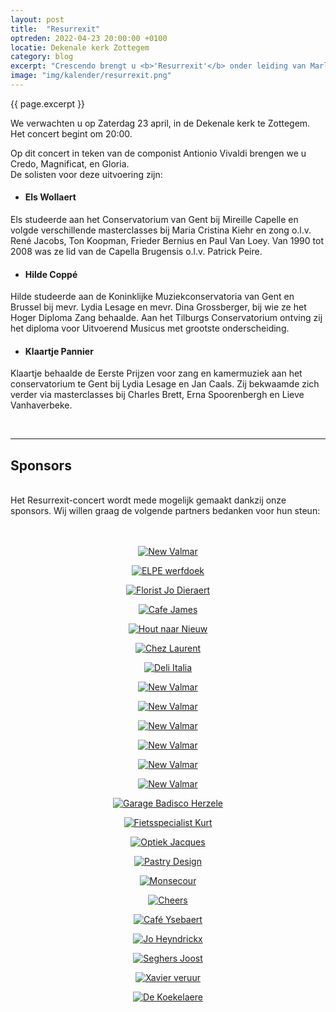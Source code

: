 ```yaml
---
layout: post
title:  "Resurrexit"
optreden: 2022-04-23 20:00:00 +0100
locatie: Dekenale kerk Zottegem
category: blog
excerpt: "Crescendo brengt u <b>'Resurrexit'</b> onder leiding van Marleen Bijl en in samenwerking met het barokensemble Les Goûts-Authentiques."
image: "img/kalender/resurrexit.png"
---
```


{{ page.excerpt }}

We verwachten u op Zaterdag 23 april, in de Dekenale kerk te Zottegem. Het concert begint om 20:00.

Op dit concert in teken van de componist Antionio Vivaldi brengen we u Credo, Magnificat, en Gloria.<br>
De solisten voor deze uitvoering zijn:

- #### <b>Els Wollaert</b>

<p>Els studeerde aan het Conservatorium van Gent bij Mireille Capelle en volgde verschillende masterclasses bij Maria Cristina Kiehr en zong o.l.v. René Jacobs, Ton Koopman, Frieder Bernius en Paul Van Loey. Van 1990 tot 2008 was ze lid van de Capella Brugensis o.l.v. Patrick Peire.</p>

- #### <b>Hilde Coppé</b>

<p>Hilde studeerde aan de Koninklijke Muziekconservatoria van Gent en Brussel bij mevr. Lydia Lesage en mevr. Dina Grossberger, bij wie ze het Hoger Diploma Zang behaalde. Aan het Tilburgs Conservatorium ontving zij het diploma voor Uitvoerend Musicus met grootste onderscheiding.</p>

- #### <b>Klaartje Pannier</b>

<p>Klaartje behaalde de Eerste Prijzen voor zang en kamermuziek aan het conservatorium te Gent bij Lydia Lesage en Jan Caals. Zij bekwaamde zich verder via masterclasses bij Charles Brett, Erna Spoorenbergh en Lieve Vanhaverbeke.</p>

<br />
<hr>

## Sponsors

<div class="sponsors">
<br />
Het Resurrexit-concert wordt mede mogelijk gemaakt dankzij onze sponsors.
Wij willen graag de volgende partners bedanken voor hun steun:
<br /><br /><br />
<div class="sponsors_silver">
    <div class="gallery">
            <center>
             <figure>
                <a href="https://www.nuby.be" target="_blank">
                    <img src="{{ site.baseurl }}/img/kalender/sponsors/new_valmar.png" alt="New Valmar" />
                </a>
            </figure>
            <figure>
                <a href="https://www.elpe.be/" target="_blank">
                    <img src="{{ site.baseurl }}/img/kalender/sponsors/elpe.png" alt="ELPE werfdoek" />
                </a>
            </figure>
            <figure>
                <a href="https://www.zottegemwinkelcentrum.be/jo-dieraert-florist/" target="_blank">
                    <img src="{{ site.baseurl }}/img/kalender/sponsors/florist_dieraert.png" alt="Florist Jo Dieraert" />
                </a>
            </figure>
            <figure>
                <a href="https://www.facebook.com/cafeJamesZottegem/" target="_blank">
                    <img src="{{ site.baseurl }}/img/kalender/sponsors/cafe_james.png" alt="Cafe James" />
                </a>
            </figure>
            <figure>
                <a href="https://www.facebook.com/houtnaarnieuw/" target="_blank">
                    <img src="{{ site.baseurl }}/img/kalender/sponsors/sponsoring_jan_porrez.jpg" alt="Hout naar Nieuw" />
                </a>
            </figure>
            <figure>
                <a href="https://www.facebook.com/ChezLaurentCafe/" target="_blank">
                    <img src="{{ site.baseurl }}/img/kalender/sponsors/laurent.jpeg" alt="Chez Laurent" />
                </a>
            </figure>
            <figure>
                <a href="https://www.deli-italia.be/" target="_blank">
                    <img src="{{ site.baseurl }}/img/kalender/sponsors/deli_italia.png" alt="Deli Italia" />
                </a>
            </figure>
                <figure>
                    <a href="" target="_blank">
                        <img src="{{ site.baseurl }}/img/kalender/sponsors/francy.png" alt="New Valmar" />
                    </a>
                </figure>
                <figure>
                    <a href="" target="_blank">
                        <img src="{{ site.baseurl }}/img/kalender/sponsors/volkshuis.png" alt="New Valmar" />
                    </a>
                </figure>
                <figure>
                    <a href="http://www.huysteoudenhove.be/" target="_blank">
                        <img src="{{ site.baseurl }}/img/kalender/sponsors/huys_oudenhove.png" alt="New Valmar" />
                    </a>
                </figure>
                <figure>
                    <a href="https://www.labaere.be/" target="_blank">
                        <img src="{{ site.baseurl }}/img/kalender/sponsors/labaere.png" alt="New Valmar" />
                    </a>
                </figure>
                <figure>
                    <a href="http://www.garagevantwembeke.be/renault" target="_blank">
                        <img src="{{ site.baseurl }}/img/kalender/sponsors/twembeke.png" alt="New Valmar" />
                    </a>
                </figure>
                <figure>
                    <a href="https://nl-nl.facebook.com/VishandelDeKust" target="_blank">
                        <img src="{{ site.baseurl }}/img/kalender/sponsors/de_kust.png" alt="New Valmar" />
                    </a>
                </figure>
                <figure>
                    <a href="http://badisco-herzele.toyotanet.be/" target="_blank">
                        <img src="{{ site.baseurl }}/img/kalender/sponsors/badisco.png" alt="Garage Badisco Herzele" />
                    </a>
                </figure>
                <figure>
                    <a href="https://vdbdefietsspecialist.be/" target="_blank">
                        <img src="{{ site.baseurl }}/img/kalender/sponsors/kurt.png" alt="Fietsspecialist Kurt" />
                    </a>
                </figure>
                <figure>
                    <a href="http://www.optiekjacques.be/" target="_blank">
                        <img src="{{ site.baseurl }}/img/kalender/sponsors/optiek_jaques.png" alt="Optiek Jacques" />
                    </a>
                </figure>
                <figure>
                    <a href="https://www.facebook.com/pastrydesignzottegem" target="_blank">
                        <img src="{{ site.baseurl }}/img/kalender/sponsors/pastry.png" alt="Pastry Design" />
                    </a>
                </figure>
                <figure>
                    <a href="https://www.bouwwerkenmonsecour.be/" target="_blank">
                        <img src="{{ site.baseurl }}/img/kalender/sponsors/logo_monsecour.png" alt="Monsecour" />
                    </a>
                </figure>
                <figure>
                    <a href="https://cheers-zottegem.business.site/" target="_blank">
                        <img src="{{ site.baseurl }}/img/kalender/sponsors/logo_cheers.jpg" alt="Cheers" />
                    </a>
                </figure>
                <figure>
                    <a href="https://www.zwalm.be/bezoeken/eten-en-drinken/ysebaert" target="_blank">
                        <img src="{{ site.baseurl }}/img/kalender/sponsors/ysebaert.png" alt="Café Ysebaert" />
                    </a>
                </figure>
                <figure>
                    <a href="https://www.oosterzeleonderneemt.be/handelaar/slagerij-jo-heyndrickx/" target="_blank">
                        <img src="{{ site.baseurl }}/img/kalender/sponsors/traiteur.png" alt="Jo Heyndrickx" />
                    </a>
                </figure>
                <figure>
                    <a href="https://www.zottegemwinkelcentrum.be/seghers-joost/" target="_blank">
                        <img src="{{ site.baseurl }}/img/kalender/sponsors/seghers.png" alt="Seghers Joost" />
                    </a>
                </figure>
                <figure>
                    <a href="https://xavierverhuur.be/" target="_blank">
                        <img src="{{ site.baseurl }}/img/kalender/sponsors/logo_xavier_verhuur.png" alt="Xavier veruur" />
                    </a>
                </figure>
                <figure>
                    <a href="https://slagerijdekoekelaere.be/" target="_blank">
                        <img src="{{ site.baseurl }}/img/kalender/sponsors/de_koekelaere.png" alt="De Koekelaere" />
                    </a>
                </figure>
            </center>
        </div>
        </div>
</div>
